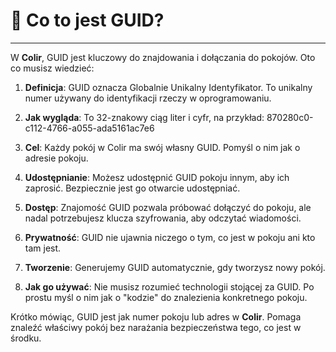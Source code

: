 # 🎫 Co to jest GUID?

---

W **Colir**, GUID jest kluczowy do znajdowania i dołączania do pokojów. Oto co musisz wiedzieć:

1. **Definicja**: GUID oznacza Globalnie Unikalny Identyfikator. To unikalny numer używany do identyfikacji rzeczy w oprogramowaniu.

2. **Jak wygląda**: To 32-znakowy ciąg liter i cyfr, na przykład: 870280c0-c112-4766-a055-ada5161ac7e6

3. **Cel**: Każdy pokój w Colir ma swój własny GUID. Pomyśl o nim jak o adresie pokoju.

4. **Udostępnianie**: Możesz udostępnić GUID pokoju innym, aby ich zaprosić. Bezpiecznie jest go otwarcie udostępniać.

5. **Dostęp**: Znajomość GUID pozwala próbować dołączyć do pokoju, ale nadal potrzebujesz klucza szyfrowania, aby odczytać wiadomości.

6. **Prywatność**: GUID nie ujawnia niczego o tym, co jest w pokoju ani kto tam jest.

7. **Tworzenie**: Generujemy GUID automatycznie, gdy tworzysz nowy pokój.

8. **Jak go używać**: Nie musisz rozumieć technologii stojącej za GUID. Po prostu myśl o nim jak o "kodzie" do znalezienia konkretnego pokoju.

Krótko mówiąc, GUID jest jak numer pokoju lub adres w **Colir**. Pomaga znaleźć właściwy pokój bez narażania bezpieczeństwa tego, co jest w środku.